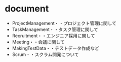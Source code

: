 # document
 - ProjectManagement・・プロジェクト管理に関して
 - TaskManagement・・タスク管理に関して
 - Recruitment・・エンジニア採用に関して
 - Meeting・・会議に関して
 - MakingTestData・・テストデータ作成など
 - Scrum・・スクラム開発について